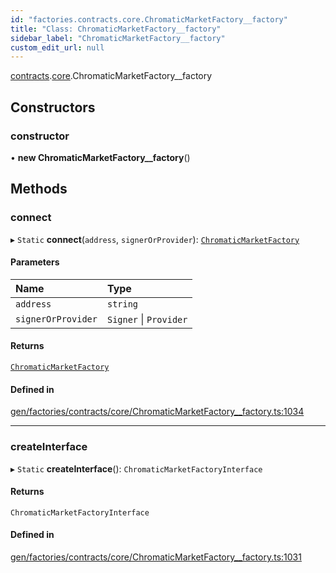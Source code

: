 ```yaml
---
id: "factories.contracts.core.ChromaticMarketFactory__factory"
title: "Class: ChromaticMarketFactory__factory"
sidebar_label: "ChromaticMarketFactory__factory"
custom_edit_url: null
---
```


[contracts](../namespaces/factories.contracts.md).[core](../namespaces/factories.contracts.core.md).ChromaticMarketFactory__factory

## Constructors

### constructor

• **new ChromaticMarketFactory__factory**()

## Methods

### connect

▸ `Static` **connect**(`address`, `signerOrProvider`): [`ChromaticMarketFactory`](../interfaces/contracts.core.ChromaticMarketFactory.md)

#### Parameters

| Name | Type |
| :------ | :------ |
| `address` | `string` |
| `signerOrProvider` | `Signer` \| `Provider` |

#### Returns

[`ChromaticMarketFactory`](../interfaces/contracts.core.ChromaticMarketFactory.md)

#### Defined in

[gen/factories/contracts/core/ChromaticMarketFactory__factory.ts:1034](https://github.com/chromatic-protocol/sdk/blob/933dfc6/src/gen/factories/contracts/core/ChromaticMarketFactory__factory.ts#L1034)

___

### createInterface

▸ `Static` **createInterface**(): `ChromaticMarketFactoryInterface`

#### Returns

`ChromaticMarketFactoryInterface`

#### Defined in

[gen/factories/contracts/core/ChromaticMarketFactory__factory.ts:1031](https://github.com/chromatic-protocol/sdk/blob/933dfc6/src/gen/factories/contracts/core/ChromaticMarketFactory__factory.ts#L1031)
